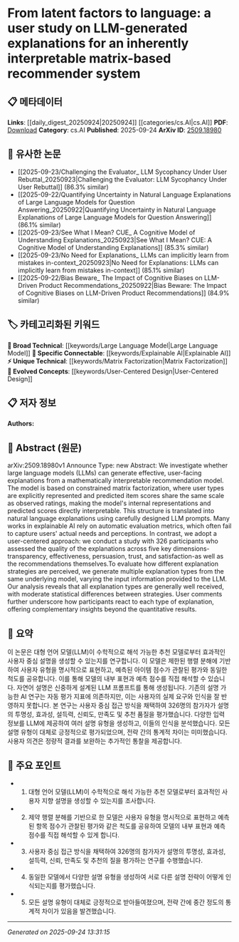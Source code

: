 <!-- KEYWORD_LINKING_METADATA:
{
  "processed_timestamp": "2025-09-24T13:31:15.313277",
  "vocabulary_version": "1.0",
  "selected_keywords": [
    "Large Language Model",
    "Explainable AI",
    "Matrix Factorization",
    "User-Centered Design"
  ],
  "rejected_keywords": [],
  "similarity_scores": {
    "Large Language Model": 0.85,
    "Explainable AI": 0.82,
    "Matrix Factorization": 0.78,
    "User-Centered Design": 0.75
  },
  "extraction_method": "AI_prompt_based",
  "budget_applied": true,
  "candidates_json": {
    "candidates": [
      {
        "surface": "Large Language Models",
        "canonical": "Large Language Model",
        "aliases": [
          "LLM",
          "Language Model"
        ],
        "category": "broad_technical",
        "rationale": "LLMs are central to the paper's methodology and are a key concept in modern AI research.",
        "novelty_score": 0.45,
        "connectivity_score": 0.88,
        "specificity_score": 0.72,
        "link_intent_score": 0.85
      },
      {
        "surface": "Explainable AI",
        "canonical": "Explainable AI",
        "aliases": [
          "XAI",
          "Interpretable AI"
        ],
        "category": "specific_connectable",
        "rationale": "The paper focuses on generating explanations, making Explainable AI a critical linking concept.",
        "novelty_score": 0.58,
        "connectivity_score": 0.79,
        "specificity_score": 0.81,
        "link_intent_score": 0.82
      },
      {
        "surface": "Matrix Factorization",
        "canonical": "Matrix Factorization",
        "aliases": [
          "Constrained Matrix Factorization"
        ],
        "category": "unique_technical",
        "rationale": "Matrix Factorization is the core mathematical technique used in the recommendation model.",
        "novelty_score": 0.65,
        "connectivity_score": 0.7,
        "specificity_score": 0.85,
        "link_intent_score": 0.78
      },
      {
        "surface": "User-Centered Approach",
        "canonical": "User-Centered Design",
        "aliases": [
          "User-Centered Methodology"
        ],
        "category": "evolved_concepts",
        "rationale": "The study's focus on user feedback aligns with the principles of User-Centered Design.",
        "novelty_score": 0.66,
        "connectivity_score": 0.68,
        "specificity_score": 0.77,
        "link_intent_score": 0.75
      }
    ],
    "ban_list_suggestions": [
      "method",
      "experiment",
      "performance",
      "study"
    ]
  },
  "decisions": [
    {
      "candidate_surface": "Large Language Models",
      "resolved_canonical": "Large Language Model",
      "decision": "linked",
      "scores": {
        "novelty": 0.45,
        "connectivity": 0.88,
        "specificity": 0.72,
        "link_intent": 0.85
      }
    },
    {
      "candidate_surface": "Explainable AI",
      "resolved_canonical": "Explainable AI",
      "decision": "linked",
      "scores": {
        "novelty": 0.58,
        "connectivity": 0.79,
        "specificity": 0.81,
        "link_intent": 0.82
      }
    },
    {
      "candidate_surface": "Matrix Factorization",
      "resolved_canonical": "Matrix Factorization",
      "decision": "linked",
      "scores": {
        "novelty": 0.65,
        "connectivity": 0.7,
        "specificity": 0.85,
        "link_intent": 0.78
      }
    },
    {
      "candidate_surface": "User-Centered Approach",
      "resolved_canonical": "User-Centered Design",
      "decision": "linked",
      "scores": {
        "novelty": 0.66,
        "connectivity": 0.68,
        "specificity": 0.77,
        "link_intent": 0.75
      }
    }
  ]
}
-->

# From latent factors to language: a user study on LLM-generated explanations for an inherently interpretable matrix-based recommender system

## 📋 메타데이터

**Links**: [[daily_digest_20250924|20250924]] [[categories/cs.AI|cs.AI]]
**PDF**: [Download](https://arxiv.org/pdf/2509.18980.pdf)
**Category**: cs.AI
**Published**: 2025-09-24
**ArXiv ID**: [2509.18980](https://arxiv.org/abs/2509.18980)

## 🔗 유사한 논문
- [[2025-09-23/Challenging the Evaluator_ LLM Sycophancy Under User Rebuttal_20250923|Challenging the Evaluator: LLM Sycophancy Under User Rebuttal]] (86.3% similar)
- [[2025-09-22/Quantifying Uncertainty in Natural Language Explanations of Large Language Models for Question Answering_20250922|Quantifying Uncertainty in Natural Language Explanations of Large Language Models for Question Answering]] (86.1% similar)
- [[2025-09-23/See What I Mean? CUE_ A Cognitive Model of Understanding Explanations_20250923|See What I Mean? CUE: A Cognitive Model of Understanding Explanations]] (85.3% similar)
- [[2025-09-23/No Need for Explanations_ LLMs can implicitly learn from mistakes in-context_20250923|No Need for Explanations: LLMs can implicitly learn from mistakes in-context]] (85.1% similar)
- [[2025-09-22/Bias Beware_ The Impact of Cognitive Biases on LLM-Driven Product Recommendations_20250922|Bias Beware: The Impact of Cognitive Biases on LLM-Driven Product Recommendations]] (84.9% similar)

## 🏷️ 카테고리화된 키워드
**🧠 Broad Technical**: [[keywords/Large Language Model|Large Language Model]]
**🔗 Specific Connectable**: [[keywords/Explainable AI|Explainable AI]]
**⚡ Unique Technical**: [[keywords/Matrix Factorization|Matrix Factorization]]
**🚀 Evolved Concepts**: [[keywords/User-Centered Design|User-Centered Design]]

## 📋 저자 정보

**Authors:** 

## 📄 Abstract (원문)

arXiv:2509.18980v1 Announce Type: new 
Abstract: We investigate whether large language models (LLMs) can generate effective, user-facing explanations from a mathematically interpretable recommendation model. The model is based on constrained matrix factorization, where user types are explicitly represented and predicted item scores share the same scale as observed ratings, making the model's internal representations and predicted scores directly interpretable. This structure is translated into natural language explanations using carefully designed LLM prompts. Many works in explainable AI rely on automatic evaluation metrics, which often fail to capture users' actual needs and perceptions. In contrast, we adopt a user-centered approach: we conduct a study with 326 participants who assessed the quality of the explanations across five key dimensions-transparency, effectiveness, persuasion, trust, and satisfaction-as well as the recommendations themselves.To evaluate how different explanation strategies are perceived, we generate multiple explanation types from the same underlying model, varying the input information provided to the LLM. Our analysis reveals that all explanation types are generally well received, with moderate statistical differences between strategies. User comments further underscore how participants react to each type of explanation, offering complementary insights beyond the quantitative results.

## 📝 요약

이 논문은 대형 언어 모델(LLM)이 수학적으로 해석 가능한 추천 모델로부터 효과적인 사용자 중심 설명을 생성할 수 있는지를 연구합니다. 이 모델은 제한된 행렬 분해에 기반하여 사용자 유형을 명시적으로 표현하고, 예측된 아이템 점수가 관찰된 평가와 동일한 척도를 공유합니다. 이를 통해 모델의 내부 표현과 예측 점수를 직접 해석할 수 있습니다. 자연어 설명은 신중하게 설계된 LLM 프롬프트를 통해 생성됩니다. 기존의 설명 가능한 AI 연구는 자동 평가 지표에 의존하지만, 이는 사용자의 실제 요구와 인식을 잘 반영하지 못합니다. 본 연구는 사용자 중심 접근 방식을 채택하여 326명의 참가자가 설명의 투명성, 효과성, 설득력, 신뢰도, 만족도 및 추천 품질을 평가했습니다. 다양한 입력 정보를 LLM에 제공하여 여러 설명 유형을 생성하고, 이들의 인식을 분석했습니다. 모든 설명 유형이 대체로 긍정적으로 평가되었으며, 전략 간의 통계적 차이는 미미했습니다. 사용자 의견은 정량적 결과를 보완하는 추가적인 통찰을 제공합니다.

## 🎯 주요 포인트

- 1. 대형 언어 모델(LLM)이 수학적으로 해석 가능한 추천 모델로부터 효과적인 사용자 지향 설명을 생성할 수 있는지를 조사합니다.
- 2. 제약 행렬 분해를 기반으로 한 모델은 사용자 유형을 명시적으로 표현하고 예측된 항목 점수가 관찰된 평가와 같은 척도를 공유하여 모델의 내부 표현과 예측 점수를 직접 해석할 수 있게 합니다.
- 3. 사용자 중심 접근 방식을 채택하여 326명의 참가자가 설명의 투명성, 효과성, 설득력, 신뢰, 만족도 및 추천의 질을 평가하는 연구를 수행했습니다.
- 4. 동일한 모델에서 다양한 설명 유형을 생성하여 서로 다른 설명 전략이 어떻게 인식되는지를 평가했습니다.
- 5. 모든 설명 유형이 대체로 긍정적으로 받아들여졌으며, 전략 간에 중간 정도의 통계적 차이가 있음을 발견했습니다.


---

*Generated on 2025-09-24 13:31:15*